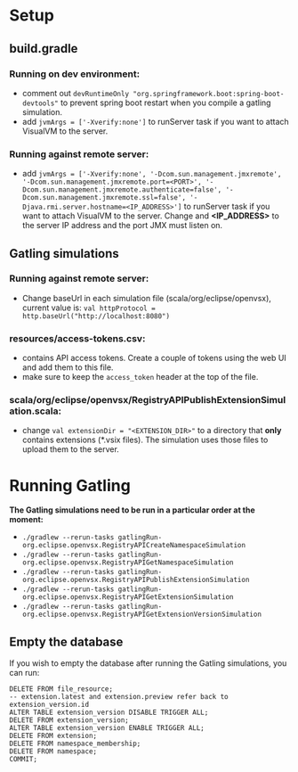 # Setup
## build.gradle
### Running on dev environment:
- comment out `devRuntimeOnly "org.springframework.boot:spring-boot-devtools"` to prevent spring boot restart when you compile a gatling simulation.
- add `jvmArgs = ['-Xverify:none']` to runServer task if you want to attach VisualVM to the server.

### Running against remote server:
- add `jvmArgs = ['-Xverify:none', '-Dcom.sun.management.jmxremote', '-Dcom.sun.management.jmxremote.port=<PORT>', '-Dcom.sun.management.jmxremote.authenticate=false', '-Dcom.sun.management.jmxremote.ssl=false', '-Djava.rmi.server.hostname=<IP_ADDRESS>']` to runServer task if you want to attach VisualVM to the server. Change **<PORT>** and **<IP_ADDRESS>** to the server IP address and the port JMX must listen on.

## Gatling simulations
### Running against remote server:
- Change baseUrl in each simulation file (scala/org/eclipse/openvsx), current value is: `val httpProtocol = http.baseUrl("http://localhost:8080")`

### resources/access-tokens.csv:
- contains API access tokens. Create a couple of tokens using the web UI and add them to this file. 
- make sure to keep the `access_token` header at the top of the file.

### scala/org/eclipse/openvsx/RegistryAPIPublishExtensionSimulation.scala:
- change `val extensionDir = "<EXTENSION_DIR>"` to a directory that **only** contains extensions (*.vsix files). The simulation uses those files to upload them to the server.

# Running Gatling
**The Gatling simulations need to be run in a particular order at the moment:**
- `./gradlew --rerun-tasks gatlingRun-org.eclipse.openvsx.RegistryAPICreateNamespaceSimulation`
- `./gradlew --rerun-tasks gatlingRun-org.eclipse.openvsx.RegistryAPIGetNamespaceSimulation`
- `./gradlew --rerun-tasks gatlingRun-org.eclipse.openvsx.RegistryAPIPublishExtensionSimulation`
- `./gradlew --rerun-tasks gatlingRun-org.eclipse.openvsx.RegistryAPIGetExtensionSimulation`
- `./gradlew --rerun-tasks gatlingRun-org.eclipse.openvsx.RegistryAPIGetExtensionVersionSimulation`

## Empty the database
If you wish to empty the database after running the Gatling simulations, you can run:
```BEGIN;
DELETE FROM file_resource;
-- extension.latest and extension.preview refer back to extension_version.id
ALTER TABLE extension_version DISABLE TRIGGER ALL;
DELETE FROM extension_version;
ALTER TABLE extension_version ENABLE TRIGGER ALL;
DELETE FROM extension;
DELETE FROM namespace_membership;
DELETE FROM namespace;
COMMIT;